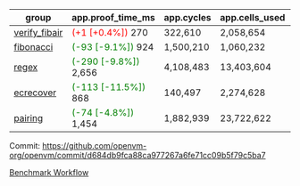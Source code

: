| group | app.proof_time_ms | app.cycles | app.cells_used | leaf.proof_time_ms | leaf.cycles | leaf.cells_used |
| -- | -- | -- | -- | -- | -- | -- |
| [verify_fibair](https://github.com/openvm-org/openvm/blob/benchmark-results/benchmarks-pr/2127/verify_fibair-d684db9fca88ca977267a6fe71cc09b5f79c5ba7.md) |<span style='color: red'>(+1 [+0.4%])</span> 270 |  322,610 |  2,058,654 |- | - | - |
| [fibonacci](https://github.com/openvm-org/openvm/blob/benchmark-results/benchmarks-pr/2127/fibonacci-d684db9fca88ca977267a6fe71cc09b5f79c5ba7.md) |<span style='color: green'>(-93 [-9.1%])</span> 924 |  1,500,210 |  1,060,232 |- | - | - |
| [regex](https://github.com/openvm-org/openvm/blob/benchmark-results/benchmarks-pr/2127/regex-d684db9fca88ca977267a6fe71cc09b5f79c5ba7.md) |<span style='color: green'>(-290 [-9.8%])</span> 2,656 |  4,108,483 |  13,403,604 |- | - | - |
| [ecrecover](https://github.com/openvm-org/openvm/blob/benchmark-results/benchmarks-pr/2127/ecrecover-d684db9fca88ca977267a6fe71cc09b5f79c5ba7.md) |<span style='color: green'>(-113 [-11.5%])</span> 868 |  140,497 |  2,274,628 |- | - | - |
| [pairing](https://github.com/openvm-org/openvm/blob/benchmark-results/benchmarks-pr/2127/pairing-d684db9fca88ca977267a6fe71cc09b5f79c5ba7.md) |<span style='color: green'>(-74 [-4.8%])</span> 1,454 |  1,882,939 |  23,722,622 |- | - | - |


Commit: https://github.com/openvm-org/openvm/commit/d684db9fca88ca977267a6fe71cc09b5f79c5ba7

[Benchmark Workflow](https://github.com/openvm-org/openvm/actions/runs/17652137241)
